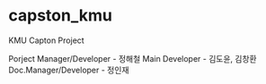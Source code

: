 # capston_kmu
KMU Capton Project

Porject Manager/Developer - 정해철
Main Developer - 김도윤, 김창환
Doc.Manager/Developer - 정인재
